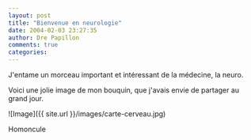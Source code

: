 ```yaml
---
layout: post
title: "Bienvenue en neurologie"
date: 2004-02-03 23:27:35
author: Dre Papillon
comments: true
categories: 
---
```



J'entame un morceau important et intéressant de la médecine, la neuro.

Voici une jolie image de mon bouquin, que j'avais envie de partager au grand jour.

![Image]({{ site.url }}/images/carte-cerveau.jpg)
<div class="photoattrib">Homoncule</div>

